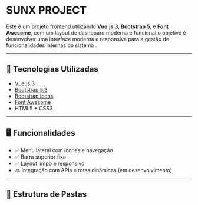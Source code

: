 #  SUNX PROJECT

Este é um projeto frontend utilizando **Vue.js 3**, **Bootstrap 5**, e **Font Awesome**, com um layout de dashboard moderna e funcional o objetivo é desenvolver uma interface moderna e responsiva para a gestão de funcionalidades internas do sistema .

---

## 🧩 Tecnologias Utilizadas

- [Vue.js 3](https://vuejs.org/)
- [Bootstrap 5.3](https://getbootstrap.com/)
- [Bootstrap Icons](https://icons.getbootstrap.com/)
- [Font Awesome](https://fontawesome.com/)
- HTML5 + CSS3

---

## 🖥️ Funcionalidades

- ✅ Menu lateral com ícones e navegação
- ✅ Barra superior fixa
- ✅ Layout limpo e responsivo
- 🔜 Integração com APIs e rotas dinâmicas (em desenvolvimento)

---

## 📁 Estrutura de Pastas

